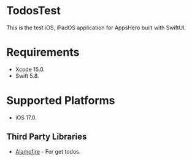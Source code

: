 # TodosTest

This is the test iOS, iPadOS application for AppsHero built with SwiftUI.

# Requirements

- Xcode 15.0.
- Swift 5.8.

# Supported Platforms

- iOS 17.0.

 ## Third Party Libraries

- [Alamofire](https://github.com/Alamofire/Alamofire) - For get todos.
